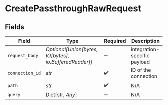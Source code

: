 # CreatePassthroughRawRequest


## Fields

| Field                                                  | Type                                                   | Required                                               | Description                                            |
| ------------------------------------------------------ | ------------------------------------------------------ | ------------------------------------------------------ | ------------------------------------------------------ |
| `request_body`                                         | *Optional[Union[bytes, IO[bytes], io.BufferedReader]]* | :heavy_minus_sign:                                     | integration-specific payload                           |
| `connection_id`                                        | *str*                                                  | :heavy_check_mark:                                     | ID of the connection                                   |
| `path`                                                 | *str*                                                  | :heavy_check_mark:                                     | N/A                                                    |
| `query`                                                | Dict[str, *Any*]                                       | :heavy_minus_sign:                                     | N/A                                                    |